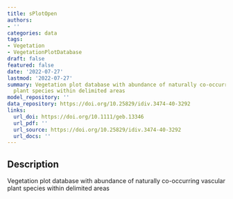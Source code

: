 ```yaml
---
title: sPlotOpen
authors:
- ''
categories: data
tags:
- Vegetation
- VegetationPlotDatabase
draft: false
featured: false
date: '2022-07-27'
lastmod: '2022-07-27'
summary: Vegetation plot database with abundance of naturally co-occurring vascular
  plant species within delimited areas
model_repository: ''
data_repository: https://doi.org/10.25829/idiv.3474-40-3292
links:
  url_doi: https://doi.org/10.1111/geb.13346
  url_pdf: ''
  url_source: https://doi.org/10.25829/idiv.3474-40-3292
  url_docs: ''
---
```


## Description

Vegetation plot database with abundance of naturally co-occurring vascular plant species within delimited areas

